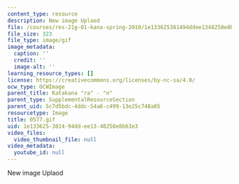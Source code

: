 ```yaml
---
content_type: resource
description: New image Uplaod
file: /courses/res-21g-01-kana-spring-2010/1e133625381494ddee1348250e8b63e3_0577.gif
file_size: 323
file_type: image/gif
image_metadata:
  caption: ''
  credit: ''
  image-alt: ''
learning_resource_types: []
license: https://creativecommons.org/licenses/by-nc-sa/4.0/
ocw_type: OCWImage
parent_title: Katakana "ra" - "n"
parent_type: SupplementalResourceSection
parent_uid: 5c7d5bdc-4ddc-54a6-c499-13e25c748a05
resourcetype: Image
title: 0577.gif
uid: 1e133625-3814-94dd-ee13-48250e8b63e3
video_files:
  video_thumbnail_file: null
video_metadata:
  youtube_id: null
---
```

New image Uplaod